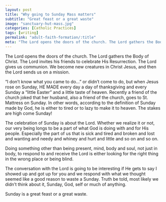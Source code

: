 ```yaml
---
layout: post
title: "Why going to Sunday Mass matters"
subtitle: "Great feast or a great waste"
image: "sanctuary-hut-mass.jpg"
categories: [Catholic Practices]
tags: [writing]
permalink: "adult-faith-formation/:title"
meta: "The Lord opens the doors of the church. The Lord gathers the Body of Christ. The Lord invites his friends to celebrate His Resurrection. The Lord gives us communion. We become new creatures in Christ Jesus, and then the Lord sends us on a mission."
---
```

The Lord opens the doors of the church. The Lord gathers the Body of Christ. The Lord invites his friends to celebrate His Resurrection. The Lord gives us communion. We become new creatures in Christ Jesus, and then the Lord sends us on a mission.
<!--more-->

“I don’t know what you came to do...” or didn’t come to do, but when Jesus rose on Sunday, HE MADE every day a day of thanksgiving and every Sunday a “little Easter” and a little taste of heaven. Recently a friend of the church joked that her husband, also a friend of the church, goes to St. Mattress on Sunday. In other words, according to the definition of Sunday made by God, he is either to tired or to lazy to make it to heaven. The stakes are high come Sunday!

The celebration of Sunday is about the Lord. Whether we realize it or not, our very being longs to be a part of what God is doing with and for His people. Especially the part of us that is sick and tired and broken and lost and wanting and needy and whiney and hurt and little and so on and so on.

Doing something other than being present, mind, body and soul, not just in body, to respond to and receive the Lord is either looking for the right thing in the wrong place or being blind.

The conversation with the Lord is going to be interesting if He gets to say I showed up and got up for you and we respond with what we thought seemed like a good reason to waste a Sunday. Truth be told, most likely we didn’t think about it, Sunday, God, self or much of anything.

Sunday is a great feast or a great waste.